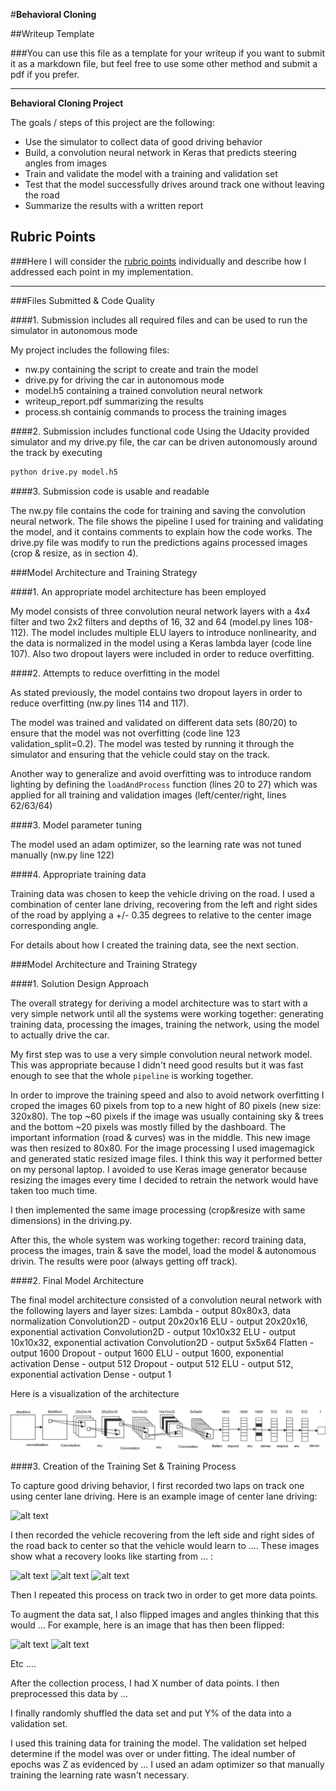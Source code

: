#**Behavioral Cloning** 

##Writeup Template

###You can use this file as a template for your writeup if you want to submit it as a markdown file, but feel free to use some other method and submit a pdf if you prefer.

---

**Behavioral Cloning Project**

The goals / steps of this project are the following:
* Use the simulator to collect data of good driving behavior
* Build, a convolution neural network in Keras that predicts steering angles from images
* Train and validate the model with a training and validation set
* Test that the model successfully drives around track one without leaving the road
* Summarize the results with a written report


[//]: # (Image References)

[image1]: ./CarND-T1-P3.jpg "Architecture Diagram"
[image2]: ./examples/placeholder.png "Grayscaling"
[image3]: ./examples/placeholder_small.png "Recovery Image"
[image4]: ./examples/placeholder_small.png "Recovery Image"
[image5]: ./examples/placeholder_small.png "Recovery Image"
[image6]: ./examples/placeholder_small.png "Normal Image"
[image7]: ./examples/placeholder_small.png "Flipped Image"

## Rubric Points
###Here I will consider the [rubric points](https://review.udacity.com/#!/rubrics/432/view) individually and describe how I addressed each point in my implementation.  

---
###Files Submitted & Code Quality

####1. Submission includes all required files and can be used to run the simulator in autonomous mode

My project includes the following files:
* nw.py containing the script to create and train the model
* drive.py for driving the car in autonomous mode
* model.h5 containing a trained convolution neural network 
* writeup_report.pdf summarizing the results
* process.sh containig commands to process the training images

####2. Submission includes functional code
Using the Udacity provided simulator and my drive.py file, the car can be driven autonomously around the track by executing 
```sh
python drive.py model.h5
```

####3. Submission code is usable and readable

The nw.py file contains the code for training and saving the convolution neural network. The file shows the pipeline I used for training and validating the model, and it contains comments to explain how the code works.
The drive.py file was modify to run the predictions agains processed images (crop & resize, as in section 4).

###Model Architecture and Training Strategy

####1. An appropriate model architecture has been employed

My model consists of three convolution neural network layers with a 4x4 filter and two 2x2 filters and depths of 16, 32 and 64 (model.py lines 108-112). The model includes multiple ELU layers to introduce nonlinearity, and the data is normalized in the model using a Keras lambda layer (code line 107). Also two dropout layers were included in order to reduce overfitting.

####2. Attempts to reduce overfitting in the model

As stated previously, the model contains two dropout layers in order to reduce overfitting (nw.py lines 114 and 117). 

The model was trained and validated on different data sets (80/20) to ensure that the model was not overfitting (code line 123 validation_split=0.2). The model was tested by running it through the simulator and ensuring that the vehicle could stay on the track.

Another way to generalize and avoid overfitting was to introduce random lighting by defining the `loadAndProcess` function (lines 20 to 27) which was applied for all training and validation images (left/center/right, lines 62/63/64)

####3. Model parameter tuning

The model used an adam optimizer, so the learning rate was not tuned manually (nw.py line 122)

####4. Appropriate training data

Training data was chosen to keep the vehicle driving on the road.
I used a combination of center lane driving, recovering from the left and right sides of the road by applying a +/- 0.35 degrees to relative to the center image corresponding angle. 

For details about how I created the training data, see the next section. 

###Model Architecture and Training Strategy

####1. Solution Design Approach

The overall strategy for deriving a model architecture was to start with a very simple network until all the systems were working together: generating training data, processing the images, training the network, using the model to actually drive the car.

My first step was to use a very simple convolution neural network model. This was appropriate because I didn't need good results but it was fast enough to see that the whole `pipeline` is working together.

In order to improve the training speed and also to avoid network overfitting I croped the images 60 pixels from top to a new hight of 80 pixels (new size: 320x80). The top ~60 pixels if the image was usually containing sky & trees and the bottom ~20 pixels was mostly filled by the dashboard. The important information (road & curves) was in the middle. This new image was then resized to 80x80.
For the image processing I used imagemagick and generated static resized image files. I think this way it performed better on my personal laptop. I avoided to use Keras image generator because resizing the images every time I decided to retrain the network would have taken too much time.

I then implemented the same image processing (crop&resize with same dimensions) in the driving.py. 

After this, the whole system was working together: record training data, process the images, train & save the model, load the model & autonomous drivin. The results were poor (always getting off track).

####2. Final Model Architecture

The final model architecture consisted of a convolution neural network with the following layers and layer sizes:
Lambda        - output 80x80x3, data normalization
Convolution2D - output 20x20x16
ELU           - output 20x20x16, exponential activation
Convolution2D - output 10x10x32
ELU           - output 10x10x32, exponential activation
Convolution2D - output 5x5x64
Flatten       - output 1600
Dropout       - output 1600
ELU           - output 1600, exponential activation
Dense         - output 512
Dropout       - output 512
ELU           - output 512, exponential activation
Dense         - output 1

Here is a visualization of the architecture

![alt text][image1]

####3. Creation of the Training Set & Training Process

To capture good driving behavior, I first recorded two laps on track one using center lane driving. Here is an example image of center lane driving:

![alt text][image2]

I then recorded the vehicle recovering from the left side and right sides of the road back to center so that the vehicle would learn to .... These images show what a recovery looks like starting from ... :

![alt text][image3]
![alt text][image4]
![alt text][image5]

Then I repeated this process on track two in order to get more data points.

To augment the data sat, I also flipped images and angles thinking that this would ... For example, here is an image that has then been flipped:

![alt text][image6]
![alt text][image7]

Etc ....

After the collection process, I had X number of data points. I then preprocessed this data by ...


I finally randomly shuffled the data set and put Y% of the data into a validation set. 

I used this training data for training the model. The validation set helped determine if the model was over or under fitting. The ideal number of epochs was Z as evidenced by ... I used an adam optimizer so that manually training the learning rate wasn't necessary.
